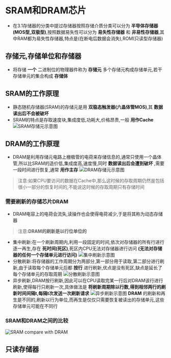 # SRAM和DRAM芯片
- 在3.1存储器的分类中提过存储器按照存储介质分类可以分为 __半导体存储器(MOS型,双极型)__,按照数据易失性可以分为 __易失性存储器__ 和 __非易性存储器__,其中RAM都为易失性存储器,特点是(在断电后数据会消失),ROM(只读型存储器)
## 存储元,存储单位和存储器
- 将存储 __一个__ 二进制位的物理器件称为 __存储元__
多个存储元构成存储单元,若干存储单元的集合构成 __存储体__
## SRAM的工作原理
- 静态随机存储器(SRAM)的存储元是用 __双稳态触发器(六晶体管MOS)__,其 __数据读出后不会被破坏__
- SRAM的特点是存取速度块,集成度低,功耗大,价格昂贵,一般 __用作Cache__
![SRAM存储元示意图](https://img.picui.cn/free/2024/09/18/66ea63ca8dd86.png)
## DRAM的工作原理
- DRAM是利用存储元电路上栅极管的电荷来存储信息的,通常只使用一个晶体管,所以比SRAM的造价低,集成度高,速度慢,同时 __数据读出后会遭到破坏__ ,需要一段时间进行恢复,通常 __用作主存__
![DRAM存储元示意图](https://img.picui.cn/free/2024/09/18/66ea648b6b85e.png)
> 注意:如果CPU要访问的数据在Cache中,那么这时候的存取周期仍然是包括很小一部分的恢复时间的,不能说这时候的存取周期只有存储时间
### 需要刷新的存储芯片DRAM
- DRAM电容上的电荷会流失,读操作也会使得电荷减少,于是将其称为动态存储器
> 注意:__DRAM的刷新是以行位单位的__
- 集中刷新:在一个刷新周期内,利用一段固定的时间,依次对存储器的所有行进行逐一再生,存在 __死时间(死区)__,死区内CPU无法对存储器进行访问 __(无法对存储器的任何一个存储单元进行访问)__
![集中刷新示意图](https://img.picui.cn/free/2024/09/18/66ea811b62e96.png)
- 分散刷新:将存储器的工作周期分为两部分,第一部分用于读取,第二部分进行刷新,由于读取每个存储单元后都 __按行__ 进行刷新,优点是没有死区,缺点是延长了每个存储单元的存取周期
![分散刷新示意图](https://img.picui.cn/free/2024/09/18/66ea8aec8695f.png)
- 异步刷新,DRAM按行刷新,因此可以在CPU读取完某一行后对DRAM该行进行刷新,使得每行只刷新一次,具体做法是 __将刷新周期除以行数,得到相邻两行的刷新时间间隔t,每隔t次发送一次刷新请求__
![异步刷新示意图](https://img.picui.cn/free/2024/09/18/66ea8c5ee1ccf.png)
__DRAM__ 的刷新和再生是不同的,刷新以行为单位,而再生是仅仅只需要恢复被读出的存储单元,这些存储单元可能在不同行

### SRAM和DRAM之间的比较
![SRAM compare with DRAM](https://img.picui.cn/free/2024/09/18/66ea947daa678.jpg)

## 只读存储器
